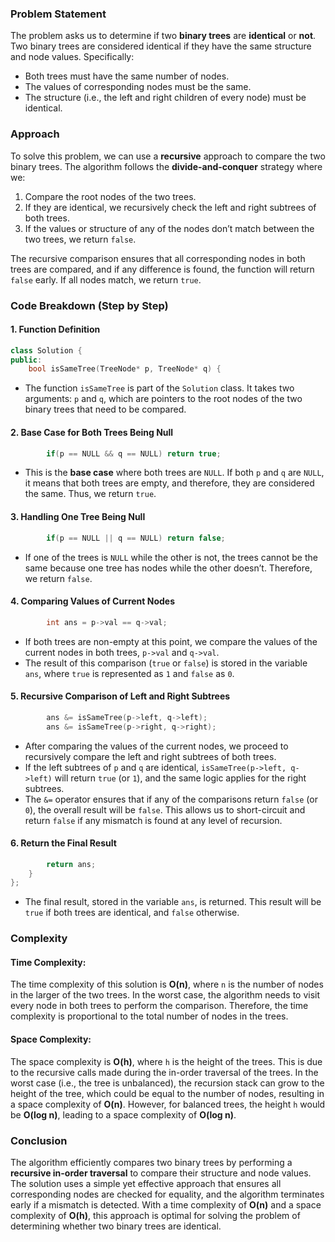 ### Problem Statement

The problem asks us to determine if two **binary trees** are **identical** or **not**. Two binary trees are considered identical if they have the same structure and node values. Specifically:
- Both trees must have the same number of nodes.
- The values of corresponding nodes must be the same.
- The structure (i.e., the left and right children of every node) must be identical.

### Approach

To solve this problem, we can use a **recursive** approach to compare the two binary trees. The algorithm follows the **divide-and-conquer** strategy where we:
1. Compare the root nodes of the two trees.
2. If they are identical, we recursively check the left and right subtrees of both trees.
3. If the values or structure of any of the nodes don’t match between the two trees, we return `false`.

The recursive comparison ensures that all corresponding nodes in both trees are compared, and if any difference is found, the function will return `false` early. If all nodes match, we return `true`.

### Code Breakdown (Step by Step)

#### 1. Function Definition

```cpp
class Solution {
public:
    bool isSameTree(TreeNode* p, TreeNode* q) {
```

- The function `isSameTree` is part of the `Solution` class. It takes two arguments: `p` and `q`, which are pointers to the root nodes of the two binary trees that need to be compared.

#### 2. Base Case for Both Trees Being Null

```cpp
        if(p == NULL && q == NULL) return true;
```

- This is the **base case** where both trees are `NULL`. If both `p` and `q` are `NULL`, it means that both trees are empty, and therefore, they are considered the same. Thus, we return `true`.

#### 3. Handling One Tree Being Null

```cpp
        if(p == NULL || q == NULL) return false;
```

- If one of the trees is `NULL` while the other is not, the trees cannot be the same because one tree has nodes while the other doesn’t. Therefore, we return `false`.

#### 4. Comparing Values of Current Nodes

```cpp
        int ans = p->val == q->val;
```

- If both trees are non-empty at this point, we compare the values of the current nodes in both trees, `p->val` and `q->val`.
- The result of this comparison (`true` or `false`) is stored in the variable `ans`, where `true` is represented as `1` and `false` as `0`.

#### 5. Recursive Comparison of Left and Right Subtrees

```cpp
        ans &= isSameTree(p->left, q->left);
        ans &= isSameTree(p->right, q->right);
```

- After comparing the values of the current nodes, we proceed to recursively compare the left and right subtrees of both trees. 
- If the left subtrees of `p` and `q` are identical, `isSameTree(p->left, q->left)` will return `true` (or `1`), and the same logic applies for the right subtrees.
- The `&=` operator ensures that if any of the comparisons return `false` (or `0`), the overall result will be `false`. This allows us to short-circuit and return `false` if any mismatch is found at any level of recursion.

#### 6. Return the Final Result

```cpp
        return ans;
    }
};
```

- The final result, stored in the variable `ans`, is returned. This result will be `true` if both trees are identical, and `false` otherwise.

### Complexity

#### Time Complexity:

The time complexity of this solution is **O(n)**, where `n` is the number of nodes in the larger of the two trees. In the worst case, the algorithm needs to visit every node in both trees to perform the comparison. Therefore, the time complexity is proportional to the total number of nodes in the trees.

#### Space Complexity:

The space complexity is **O(h)**, where `h` is the height of the trees. This is due to the recursive calls made during the in-order traversal of the trees. In the worst case (i.e., the tree is unbalanced), the recursion stack can grow to the height of the tree, which could be equal to the number of nodes, resulting in a space complexity of **O(n)**. However, for balanced trees, the height `h` would be **O(log n)**, leading to a space complexity of **O(log n)**.

### Conclusion

The algorithm efficiently compares two binary trees by performing a **recursive in-order traversal** to compare their structure and node values. The solution uses a simple yet effective approach that ensures all corresponding nodes are checked for equality, and the algorithm terminates early if a mismatch is detected. With a time complexity of **O(n)** and a space complexity of **O(h)**, this approach is optimal for solving the problem of determining whether two binary trees are identical.